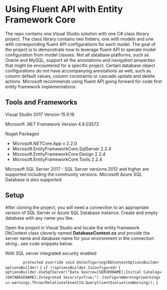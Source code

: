 # Using Fluent API with Entity Framework Core
The repo contains one Visual Studio solution with one C# class library project.  The class library contains two folders, one with models and one with corresponding fluent API configurations for each model.  The goal of the project is to demonstrate how to leverage fluent API to sperate model configuration from model classes.  Not all database platforms, such as Oracle and MySQL, support all the annotations and navigation properties that might be encountered for a specific project.  Certain database object configurations do not have accompanying annotations as well, such as column default values, column constraints or cascade update and delete actions.  Microsoft recommends using fluent API going forward for code first entity framework implementations.

## Tools and Frameworks
Visual Studio 2017 Version 15.9.16

Microsoft .NET Framework Version 4.8.03572

Nuget Packages
* Microsoft.NETCore.App v 2.2.0
* Microsoft.EntityFrameworkCore.SqlServer 2.2.4
* Microsoft.EntityFrameworkCore.Design 2.2.4
* Microsoft.EntityFrameworkCore.Tools 2.2.4

Microsoft SQL Server 2017 - SQL Server versions 2012 and higher are supported including the community versions.  Microsoft Azure SQL Database is also supported

## Setup
After cloning the project, you will need a connection to an appropriate version of SQL Server or Azure SQL Database instance.  Create and empty database with any name you like.

Open the project in Visual Studio and locate the entity framework DbContext class cleverly named **DatabaseContext.cs** and provide the server name and database name for your environment in the connection string...see code snippets below.

With SQL server integrated security enabled

`        protected override void OnConfiguring(DbContextOptionsBuilder optionsBuilder)`
        `{`
            `if (!optionsBuilder.IsConfigured)`
            `{`
                `optionsBuilder.UseSqlServer("Data Source=[SERVERNAME];Initial Catalog=[DATABASENAME];Integrated Security=True;")`
                `.ConfigureWarnings(warnings => warnings.Throw(RelationalEventId.QueryClientEvaluationWarning));`
            `}`
       

